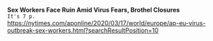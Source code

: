 **Sex Workers Face Ruin Amid Virus Fears, Brothel Closures**\
`It's 7 p.`\
https://nytimes.com/aponline/2020/03/17/world/europe/ap-eu-virus-outbreak-sex-workers.html?searchResultPosition=10

